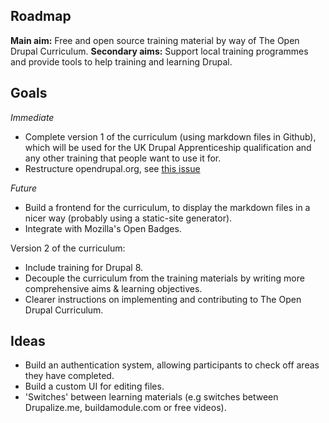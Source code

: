 Roadmap
-------

__Main aim:__ Free and open source training material by way of The Open Drupal Curriculum.
__Secondary aims:__ Support local training programmes and provide tools to help training and learning Drupal.

## Goals

*Immediate*

* Complete version 1 of the curriculum (using markdown files in Github), which will be used for the UK Drupal Apprenticeship qualification and any other training that people want to use it for.
* Restructure opendrupal.org, see [this issue](https://github.com/OpenDrupal/opendrupal/issues/26)

*Future*

* Build a frontend for the curriculum, to display the markdown files in a nicer way (probably using a static-site generator).
* Integrate with Mozilla's Open Badges.

Version 2 of the curriculum:

* Include training for Drupal 8.
* Decouple the curriculum from the training materials by writing more comprehensive aims & learning objectives.
* Clearer instructions on implementing and contributing to The Open Drupal Curriculum.


## Ideas

* Build an authentication system, allowing participants to check off areas they have completed.
* Build a custom UI for editing files.
* 'Switches' between learning materials (e.g switches between Drupalize.me, buildamodule.com or free videos).
